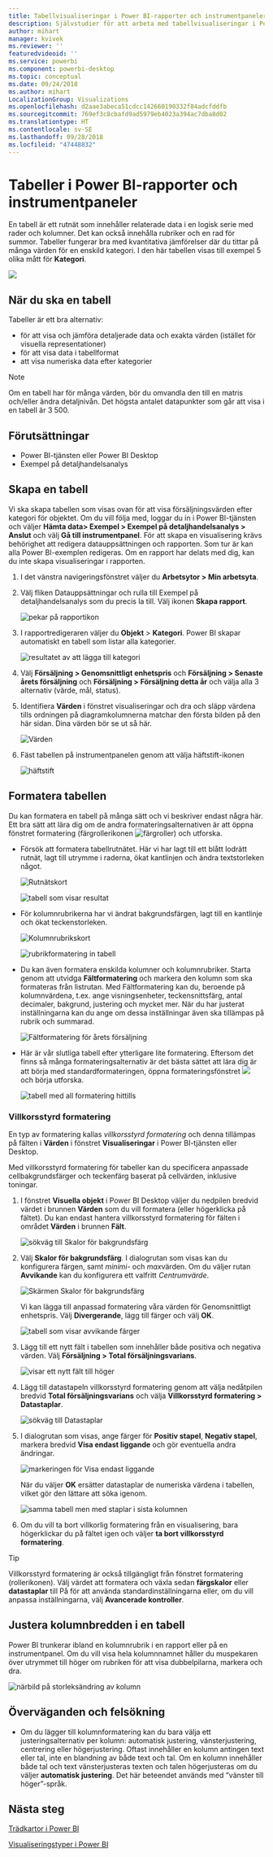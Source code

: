 ```yaml
---
title: Tabellvisualiseringar i Power BI-rapporter och instrumentpaneler
description: Självstudier för att arbeta med tabellvisualiseringar i Power BI-rapporter och instrumentpaneler, inklusive hur du ändrar kolumnbredder.
author: mihart
manager: kvivek
ms.reviewer: ''
featuredvideoid: ''
ms.service: powerbi
ms.component: powerbi-desktop
ms.topic: conceptual
ms.date: 09/24/2018
ms.author: mihart
LocalizationGroup: Visualizations
ms.openlocfilehash: d2aae3abeca51cdcc142660190332f84adcfddfb
ms.sourcegitcommit: 769ef3c8cbafd9ad5979eb4023a394ac7dba8d02
ms.translationtype: HT
ms.contentlocale: sv-SE
ms.lasthandoff: 09/28/2018
ms.locfileid: "47448832"
---
```

# <a name="tables-in-power-bi-reports-and-dashboards"></a>Tabeller i Power BI-rapporter och instrumentpaneler
En tabell är ett rutnät som innehåller relaterade data i en logisk serie med rader och kolumner. Det kan också innehålla rubriker och en rad för summor. Tabeller fungerar bra med kvantitativa jämförelser där du tittar på många värden för en enskild kategori. I den här tabellen visas till exempel 5 olika mått för **Kategori**.

![](media/power-bi-visualization-tables/table.png)

## <a name="when-to-use-a-table"></a>När du ska en tabell
Tabeller är ett bra alternativ:

* för att visa och jämföra detaljerade data och exakta värden (istället för visuella representationer)
* för att visa data i tabellformat
* att visa numeriska data efter kategorier   

> [!NOTE]
> Om en tabell har för många värden, bör du omvandla den till en matris och/eller ändra detaljnivån. Det högsta antalet datapunkter som går att visa i en tabell är 3 500.

## <a name="prerequisites"></a>Förutsättningar
- Power BI-tjänsten eller Power BI Desktop
- Exempel på detaljhandelsanalys

## <a name="create-a-table"></a>Skapa en tabell
Vi ska skapa tabellen som visas ovan för att visa försäljningsvärden efter kategori för objektet. Om du vill följa med, loggar du in i Power BI-tjänsten och väljer **Hämta data\> Exempel \> Exempel på detaljhandelsanalys > Anslut** och välj **Gå till instrumentpanel**. För att skapa en visualisering krävs behörighet att redigera datauppsättningen och rapporten. Som tur är kan alla Power BI-exemplen redigeras. Om en rapport har delats med dig, kan du inte skapa visualiseringar i rapporten.

1. I det vänstra navigeringsfönstret väljer du **Arbetsytor > Min arbetsyta**.    
2. Välj fliken Datauppsättningar och rulla till Exempel på detaljhandelsanalys som du precis la till.  Välj ikonen **Skapa rapport**.

    ![pekar på rapportikon](media/power-bi-visualization-tables/power-bi-create-report.png)
2. I rapportredigeraren väljer du **Objekt** > **Kategori**.  Power BI skapar automatiskt en tabell som listar alla kategorier.

    ![resultatet av att lägga till kategori](media/power-bi-visualization-tables/power-bi-table1.png)
3. Välj **Försäljning > Genomsnittligt enhetspris** och **Försäljning > Senaste årets försäljning** och **Försäljning > Försäljning detta år** och välja alla 3 alternativ (värde, mål, status).   
4. Identifiera **Värden** i fönstret visualiseringar och dra och släpp värdena tills ordningen på diagramkolumnerna matchar den första bilden på den här sidan.  Dina värden bör se ut så här.

    ![Värden](media/power-bi-visualization-tables/power-bi-table2.png)
5. Fäst tabellen på instrumentpanelen genom att välja häftstift-ikonen  

     ![häftstift](media/power-bi-visualization-tables/pbi_pintile.png)

## <a name="format-the-table"></a>Formatera tabellen
Du kan formatera en tabell på många sätt och vi beskriver endast några här. Ett bra sätt att lära dig om de andra formateringsalternativen är att öppna fönstret formatering (färgrollerikonen ![färgroller](media/power-bi-visualization-tables/power-bi-format.png)) och utforska.

* Försök att formatera tabellrutnätet. Här vi har lagt till ett blått lodrätt rutnät, lagt till utrymme i raderna, ökat kantlinjen och ändra textstorleken något.

    ![Rutnätskort](media/power-bi-visualization-tables/power-bi-table-gridnew.png)

    ![tabell som visar resultat](media/power-bi-visualization-tables/power-bi-table-grid3.png)
* För kolumnrubrikerna har vi ändrat bakgrundsfärgen, lagt till en kantlinje och ökat teckenstorleken. 

    ![Kolumnrubrikskort](media/power-bi-visualization-tables/power-bi-table-column-headers.png)

    ![rubrikformatering in tabell](media/power-bi-visualization-tables/power-bi-table-column2.png)

* Du kan även formatera enskilda kolumner och kolumnrubriker. Starta genom att utvidga **Fältformatering** och markera den kolumn som ska formateras från listrutan. Med Fältformatering kan du, beroende på kolumnvärdena, t.ex. ange visningsenheter, teckensnittsfärg, antal decimaler, bakgrund, justering och mycket mer. När du har justerat inställningarna kan du ange om dessa inställningar även ska tillämpas på rubrik och summarad.

    ![Fältformatering för årets försäljning](media/power-bi-visualization-tables/power-bi-field-formatting.png)

* Här är vår slutliga tabell efter ytterligare lite formatering. Eftersom det finns så många formateringsalternativ är det bästa sättet att lära dig är att börja med standardformateringen, öppna formateringsfönstret ![](media/power-bi-visualization-tables/power-bi-format.png) och börja utforska. 

    ![tabell med all formatering hittills](media/power-bi-visualization-tables/power-bi-table-format.png)

### <a name="conditional-formatting"></a>Villkorsstyrd formatering
En typ av formatering kallas *villkorsstyrd formatering* och denna tillämpas på fälten i **Värden** i fönstret **Visualiseringar** i Power BI-tjänsten eller Desktop. 

Med villkorsstyrd formatering för tabeller kan du specificera anpassade cellbakgrundsfärger och teckenfärg baserat på cellvärden, inklusive toningar. 

1. I fönstret **Visuella objekt** i Power BI Desktop väljer du nedpilen bredvid värdet i brunnen **Värden** som du vill formatera (eller högerklicka på fältet). Du kan endast hantera villkorsstyrd formatering för fälten i området **Värden** i brunnen **Fält**.

    ![sökväg till Skalor för bakgrundsfärg](media/power-bi-visualization-tables/power-bi-conditional-formatting-background.png)
2. Välj **Skalor för bakgrundsfärg**. I dialogrutan som visas kan du konfigurera färgen, samt *minimi-* och *max*värden. Om du väljer rutan **Avvikande** kan du konfigurera ett valfritt *Centrumvärde*.

    ![Skärmen Skalor för bakgrundsfärg](media/power-bi-visualization-tables/power-bi-conditional-formatting-background2.png)

    Vi kan lägga till anpassad formatering våra värden för Genomsnittligt enhetspris. Välj **Divergerande**, lägg till färger och välj **OK**. 

    ![tabell som visar avvikande färger](media/power-bi-visualization-tables/power-bi-conditional-formatting-data-background.png)
3. Lägg till ett nytt fält i tabellen som innehåller både positiva och negativa värden.  Välj **Försäljning > Total försäljningsvarians**. 

    ![visar ett nytt fält till höger](media/power-bi-visualization-tables/power-bi-conditional-formatting2.png)
4. Lägg till datastapeln villkorsstyrd formatering genom att välja nedåtpilen bredvid **Total försäljningsvarians** och välja **Villkorsstyrd formatering > Datastaplar**.

    ![sökväg till Datastaplar](media/power-bi-visualization-tables/power-bi-conditional-formatting-data-bars.png)
5. I dialogrutan som visas, ange färger för **Positiv stapel**, **Negativ stapel**, markera bredvid **Visa endast liggande** och gör eventuella andra ändringar.

    ![markeringen för Visa endast liggande](media/power-bi-visualization-tables/power-bi-data-bars.png)

    När du väljer **OK** ersätter datastaplar de numeriska värdena i tabellen, vilket gör den lättare att söka igenom.

    ![samma tabell men med staplar i sista kolumnen](media/power-bi-visualization-tables/power-bi-conditional-formatting-data-bars2.png)
6. Om du vill ta bort villkorlig formatering från en visualisering, bara högerklickar du på fältet igen och väljer **ta bort villkorsstyrd formatering**.

> [!TIP]
> Villkorsstyrd formatering är också tillgängligt från fönstret formatering (rollerikonen). Välj värdet att formatera och växla sedan **färgskalor** eller **datastaplar** till På för att använda standardinställningarna eller, om du vill anpassa inställningarna, välj **Avancerade kontroller**.
> 
> 

## <a name="adjust-the-column-width-of-a-table"></a>Justera kolumnbredden i en tabell
Power BI trunkerar ibland en kolumnrubrik i en rapport eller på en instrumentpanel. Om du vill visa hela kolumnnamnet håller du muspekaren över utrymmet till höger om rubriken för att visa dubbelpilarna, markera och dra.

![närbild på storleksändring av kolumn](media/power-bi-visualization-tables/resizetable.gif)

## <a name="considerations-and-troubleshooting"></a>Överväganden och felsökning
* Om du lägger till kolumnformatering kan du bara välja ett justeringsalternativ per kolumn: automatisk justering, vänsterjustering, centrering eller högerjustering. Oftast innehåller en kolumn antingen text eller tal, inte en blandning av både text och tal. Om en kolumn innehåller både tal och text vänsterjusteras texten och talen högerjusteras om du väljer **automatisk justering**. Det här beteendet används med ”vänster till höger”-språk.   

## <a name="next-steps"></a>Nästa steg

[Trädkartor i Power BI](power-bi-visualization-treemaps.md)

[Visualiseringstyper i Power BI](power-bi-visualization-types-for-reports-and-q-and-a.md)
